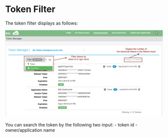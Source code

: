 # Token Filter

The token filter displays as follows:

![Token Filter](../images/TokenFilter.png)

You can search the token by the following two input:
    - token id
    - owner/application name
